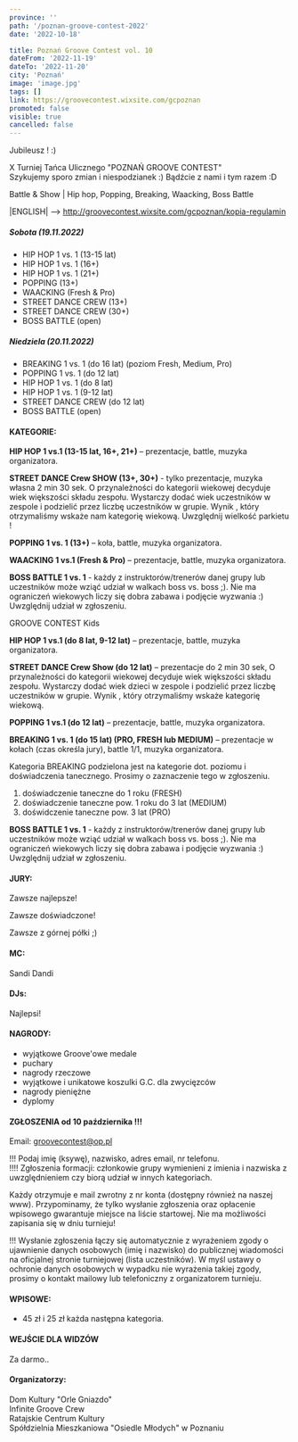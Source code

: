 ```yaml
---
province: ''
path: '/poznan-groove-contest-2022'
date: '2022-10-18'

title: Poznań Groove Contest vol. 10
dateFrom: '2022-11-19'
dateTo: '2022-11-20'
city: 'Poznań'
image: 'image.jpg'
tags: []
link: https://groovecontest.wixsite.com/gcpoznan
promoted: false
visible: true
cancelled: false
---
```

Jubileusz ! :)

X Turniej Tańca Ulicznego "POZNAŃ GROOVE CONTEST" \
Szykujemy sporo zmian i niespodzianek :) Bądźcie z nami i tym razem :D

Battle & Show | Hip hop, Popping, Breaking, Waacking, Boss Battle

|ENGLISH| --> http://groovecontest.wixsite.com/gcpoznan/kopia-regulamin

##### Sobota (19.11.2022)
- HIP HOP 1 vs. 1 (13-15 lat)
- HIP HOP 1 vs. 1 (16+)
- HIP HOP 1 vs. 1 (21+)
- POPPING (13+)
- WAACKING (Fresh & Pro)
- STREET DANCE CREW (13+)
- STREET DANCE CREW (30+)
- BOSS BATTLE (open)

##### Niedziela (20.11.2022)
- BREAKING 1 vs. 1 (do 16 lat) (poziom Fresh, Medium, Pro)
- POPPING 1 vs. 1 (do 12 lat)
- HIP HOP 1 vs. 1 (do 8 lat)
- HIP HOP 1 vs. 1 (9-12 lat)
- STREET DANCE CREW (do 12 lat)
- BOSS BATTLE (open)


#### KATEGORIE:

**HIP HOP 1 vs.1 (13-15 lat, 16+, 21+)** – prezentacje, battle, muzyka organizatora.

**STREET DANCE Crew SHOW (13+, 30+)** - tylko prezentacje, muzyka własna 2 min 30 sek. O przynależności do kategorii wiekowej decyduje wiek większości składu zespołu. Wystarczy dodać wiek uczestników w zespole i podzielić przez liczbę uczestników w grupie. Wynik , który otrzymaliśmy wskaże nam kategorię wiekową.
Uwzględnij wielkość parkietu !

**POPPING 1 vs. 1 (13+)** – koła, battle, muzyka organizatora.

**WAACKING 1 vs.1 (Fresh & Pro)** – prezentacje, battle, muzyka organizatora.

**BOSS BATTLE 1 vs. 1** - każdy z instruktorów/trenerów danej grupy lub uczestników może wziąć udział w walkach boss vs. boss ;). Nie ma ograniczeń wiekowych liczy się dobra zabawa i podjęcie wyzwania :) Uwzględnij udział w zgłoszeniu.



GROOVE CONTEST Kids

**HIP HOP 1 vs.1 (do 8 lat, 9-12 lat)** – prezentacje, battle, muzyka organizatora.

**STREET DANCE Crew Show (do 12 lat)** – prezentacje do 2 min 30 sek, O przynależności do kategorii wiekowej decyduje wiek większości składu zespołu. Wystarczy dodać wiek dzieci w zespole i podzielić przez liczbę uczestników w grupie. Wynik , który otrzymaliśmy wskaże kategorię wiekową.

**POPPING 1 vs.1 (do 12 lat)** – prezentacje, battle, muzyka organizatora.

**BREAKING 1 vs. 1 (do 15 lat) (PRO, FRESH lub MEDIUM)** – prezentacje w kołach (czas określa jury), battle 1/1, muzyka organizatora.

Kategoria BREAKING podzielona jest na kategorie dot. poziomu i doświadczenia tanecznego. Prosimy o zaznaczenie tego w zgłoszeniu.
1. doświadczenie taneczne do 1 roku (FRESH)
2. doświadczenie taneczne pow. 1 roku do 3 lat (MEDIUM)
3. doświdczenie taneczne pow. 3 lat (PRO)

**BOSS BATTLE 1 vs. 1** - każdy z instruktorów/trenerów danej grupy lub uczestników może wziąć udział w walkach boss vs. boss ;). Nie ma ograniczeń wiekowych liczy się dobra zabawa i podjęcie wyzwania :) Uwzględnij udział w zgłoszeniu.


#### JURY:
Zawsze najlepsze!

Zawsze doświadczone!

Zawsze z górnej półki ;)

#### MC:
Sandi Dandi

#### DJs:
Najlepsi!

#### NAGRODY:
- wyjątkowe Groove'owe medale
- puchary
- nagrody rzeczowe
- wyjątkowe i unikatowe koszulki G.C. dla zwycięzców
- nagrody pieniężne
- dyplomy

#### ZGŁOSZENIA od 10 października !!!
Email: groovecontest@op.pl

!!! Podaj imię (ksywę), nazwisko, adres email, nr telefonu. \
!!!! Zgłoszenia formacji: członkowie grupy wymienieni z imienia i nazwiska z uwzględnieniem czy biorą udział w innych kategoriach.

Każdy otrzymuje e mail zwrotny z nr konta (dostępny również na naszej www). Przypominamy, że tylko wysłanie zgłoszenia oraz opłacenie wpisowego gwarantuje miejsce na liście startowej. Nie ma możliwości zapisania się w dniu turnieju!

!!! Wysłanie zgłoszenia łączy się automatycznie z wyrażeniem zgody o ujawnienie danych osobowych (imię i nazwisko) do publicznej wiadomości na oficjalnej stronie turniejowej (lista uczestników). W myśl ustawy o ochronie danych osobowych w wypadku nie wyrażenia takiej zgody, prosimy o kontakt mailowy lub telefoniczny z organizatorem turnieju.

#### WPISOWE:
- 45 zł i 25 zł każda następna kategoria.

#### WEJŚCIE DLA WIDZÓW
Za darmo..

#### Organizatorzy:
Dom Kultury "Orle Gniazdo" \
Infinite Groove Crew \
Ratajskie Centrum Kultury \
Spółdzielnia Mieszkaniowa "Osiedle Młodych" w Poznaniu
